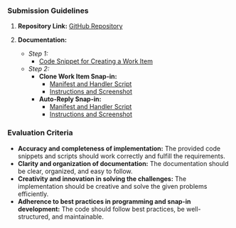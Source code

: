 ### Submission Guidelines

1. **Repository Link:** [GitHub Repository](https://github.com/indiragothi/DevRev-Snap-In-Development-Challenge)

2. **Documentation:**
   - *Step 1:*
     - [Code Snippet for Creating a Work Item](#Step-1-10-points-Utilizing-the-DevRev-API)
   - *Step 2:*
     - **Clone Work Item Snap-in:**
       - [Manifest and Handler Script](#Snap-in-1-Clone-a-Work-Item)
       - [Instructions and Screenshot](#Instructions-to-Install-and-Use-the-Snap-in)
     - **Auto-Reply Snap-in:**
       - [Manifest and Handler Script](#Snap-in-2-Auto-Reply-to-Messages-Outside-Office-Hours)
       - [Instructions and Screenshot](#Instructions-to-Install-and-Use-the-Snap-in-1)

### Evaluation Criteria

- **Accuracy and completeness of implementation:** The provided code snippets and scripts should work correctly and fulfill the requirements.
- **Clarity and organization of documentation:** The documentation should be clear, organized, and easy to follow.
- **Creativity and innovation in solving the challenges:** The implementation should be creative and solve the given problems efficiently.
- **Adherence to best practices in programming and snap-in development:** The code should follow best practices, be well-structured, and maintainable.